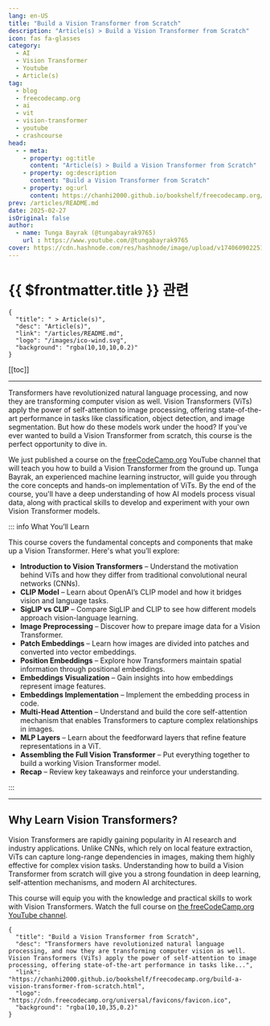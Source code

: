 ```yaml
---
lang: en-US
title: "Build a Vision Transformer from Scratch"
description: "Article(s) > Build a Vision Transformer from Scratch"
icon: fas fa-glasses
category:
  - AI
  - Vision Transformer
  - Youtube
  - Article(s)
tag:
  - blog
  - freecodecamp.org
  - ai
  - vit
  - vision-transformer
  - youtube
  - crashcourse
head:
  - - meta:
    - property: og:title
      content: "Article(s) > Build a Vision Transformer from Scratch"
    - property: og:description
      content: "Build a Vision Transformer from Scratch"
    - property: og:url
      content: https://chanhi2000.github.io/bookshelf/freecodecamp.org/build-a-vision-transformer-from-scratch.html
prev: /articles/README.md
date: 2025-02-27
isOriginal: false
author:
  - name: Tunga Bayrak (@tungabayrak9765)
    url : https://www.youtube.com/@tungabayrak9765
cover: https://cdn.hashnode.com/res/hashnode/image/upload/v1740609022511/e0864dae-cffe-4757-85f9-d4162102a082.png
---
```


# {{ $frontmatter.title }} 관련

```component VPCard
{
  "title": " > Article(s)",
  "desc": "Article(s)",
  "link": "/articles/README.md",
  "logo": "/images/ico-wind.svg",
  "background": "rgba(10,10,10,0.2)"
}
```

[[toc]]

---

<SiteInfo
  name="Build a Vision Transformer from Scratch"
  desc="Transformers have revolutionized natural language processing, and now they are transforming computer vision as well. Vision Transformers (ViTs) apply the power of self-attention to image processing, offering state-of-the-art performance in tasks like..."
  url="https://freecodecamp.org/news/build-a-vision-transformer-from-scratch"
  logo="https://cdn.freecodecamp.org/universal/favicons/favicon.ico"
  preview="https://cdn.hashnode.com/res/hashnode/image/upload/v1740609022511/e0864dae-cffe-4757-85f9-d4162102a082.png"/>

Transformers have revolutionized natural language processing, and now they are transforming computer vision as well. Vision Transformers (ViTs) apply the power of self-attention to image processing, offering state-of-the-art performance in tasks like classification, object detection, and image segmentation. But how do these models work under the hood? If you've ever wanted to build a Vision Transformer from scratch, this course is the perfect opportunity to dive in.

We just published a course on the [<FontIcon icon="fa-brands fa-free-code-camp"/>freeCodeCamp.org](http://freeCodeCamp.org) YouTube channel that will teach you how to build a Vision Transformer from the ground up. Tunga Bayrak, an experienced machine learning instructor, will guide you through the core concepts and hands-on implementation of ViTs. By the end of the course, you'll have a deep understanding of how AI models process visual data, along with practical skills to develop and experiment with your own Vision Transformer models.

::: info What You’ll Learn

This course covers the fundamental concepts and components that make up a Vision Transformer. Here's what you’ll explore:

- **Introduction to Vision Transformers** – Understand the motivation behind ViTs and how they differ from traditional convolutional neural networks (CNNs).
- **CLIP Model** – Learn about OpenAI’s CLIP model and how it bridges vision and language tasks.
- **SigLIP vs CLIP** – Compare SigLIP and CLIP to see how different models approach vision-language learning.
- **Image Preprocessing** – Discover how to prepare image data for a Vision Transformer.
- **Patch Embeddings** – Learn how images are divided into patches and converted into vector embeddings.
- **Position Embeddings** – Explore how Transformers maintain spatial information through positional embeddings.
- **Embeddings Visualization** – Gain insights into how embeddings represent image features.
- **Embeddings Implementation** – Implement the embedding process in code.
- **Multi-Head Attention** – Understand and build the core self-attention mechanism that enables Transformers to capture complex relationships in images.
- **MLP Layers** – Learn about the feedforward layers that refine feature representations in a ViT.
- **Assembling the Full Vision Transformer** – Put everything together to build a working Vision Transformer model.
- **Recap** – Review key takeaways and reinforce your understanding.

:::

---

## Why Learn Vision Transformers?

Vision Transformers are rapidly gaining popularity in AI research and industry applications. Unlike CNNs, which rely on local feature extraction, ViTs can capture long-range dependencies in images, making them highly effective for complex vision tasks. Understanding how to build a Vision Transformer from scratch will give you a strong foundation in deep learning, self-attention mechanisms, and modern AI architectures.

This course will equip you with the knowledge and practical skills to work with Vision Transformers. Watch the full course on [<FontIcon icon="fa-brands fa-youtube"/>the freeCodeCamp.org YouTube channel](https://youtu.be/4XgDdxpXHEQ).

<VidStack src="youtube/4XgDdxpXHEQ" />

<!-- TODO: add ARTICLE CARD -->
```component VPCard
{
  "title": "Build a Vision Transformer from Scratch",
  "desc": "Transformers have revolutionized natural language processing, and now they are transforming computer vision as well. Vision Transformers (ViTs) apply the power of self-attention to image processing, offering state-of-the-art performance in tasks like...",
  "link": "https://chanhi2000.github.io/bookshelf/freecodecamp.org/build-a-vision-transformer-from-scratch.html",
  "logo": "https://cdn.freecodecamp.org/universal/favicons/favicon.ico",
  "background": "rgba(10,10,35,0.2)"
}
```
